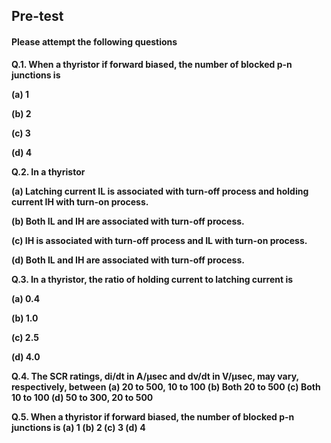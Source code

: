 ## <b> Pre-test
#### Please attempt the following questions

Q.1. When a thyristor if forward biased, the number of blocked p-n junctions is

<b>(a)	1</b>

(b)	2

(c)	3

(d)	4


Q.2. In a thyristor

(a)	Latching current IL is associated with turn-off process and holding current IH with turn-on process.

(b)	Both IL and IH are associated with turn-off process.

<b>(c)	IH is associated with turn-off process and IL with turn-on process.</b>

(d)	Both IL and IH are associated with turn-off process.


Q.3. In a thyristor, the ratio of holding current to latching current is

(a)	0.4

(b)	1.0

(c)	2.5

(d)	4.0


Q.4. The SCR ratings, di/dt in A/µsec and dv/dt in V/µsec, may vary, respectively, between
(a)	20 to 500, 10 to 100
<b>(b)	Both 20 to 500</b>
(c)	Both 10 to 100
(d)	50 to 300, 20 to 500


Q.5. When a thyristor if forward biased, the number of blocked p-n junctions is
(a)	1
<b>(b)	2</b>
(c)	3
(d)	4
